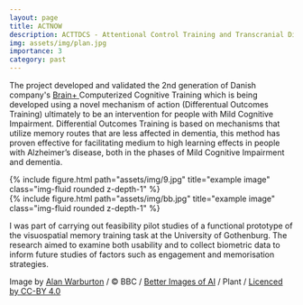 ```yaml
---
layout: page
title: ACTNOW 
description: ACTTDCS - Attentional Control Training and Transcranial Direct Current Stimulation to Treat Dementia 
img: assets/img/plan.jpg
importance: 3
category: past
---
```


The project developed and validated the 2nd generation of Danish company's <a href="https://www.brain-plus.com/">Brain+ </a> Computerized Cognitive Training which is being developed using a novel mechanism of action (Differentual Outcomes Training) ultimately to be an intervention for people with Mild Cognitive Impairment. Differential Outcomes Training is based on mechanisms that utilize memory routes that are less affected in dementia, this method has proven effective for facilitating medium to high learning effects in people with Alzheimer’s disease, both in the phases of Mild Cognitive Impairment and dementia. 


<div class="row">
    <div class="col-sm mt-3 mt-md-0">
        {% include figure.html path="assets/img/9.jpg" title="example image" class="img-fluid rounded z-depth-1" %}
    </div>
    <div class="col-sm mt-3 mt-md-0">
        {% include figure.html path="assets/img/bb.jpg" title="example image" class="img-fluid rounded z-depth-1" %}
    </div>
</div>

I was part of carrying out feasibility pilot studies of a functional prototype of the visuospatial memory training task at the University of Gothenburg. The research aimed to examine both usability and to collect biometric data to inform future studies of factors such as engagement and memorisation strategies. 

<span>Image by <a href="https://alanwarburton.co.uk/">Alan Warburton</a> / © BBC / <a href="https://www.betterimagesofai.org">Better Images of AI</a> / Plant / <a href="https://creativecommons.org/licenses/by/4.0/">Licenced by CC-BY 4.0</a></span>
